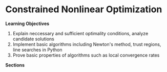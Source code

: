 # Constrained Nonlinear Optimization

**Learning Objectives**
1. Explain neccessary and sufficient optimality conditions, analyze candidate solutions
2. Implement basic algorithms including Newton's method, trust regions, line searches in Python
3. Prove basic properties of algorithms such as local convergence rates

**Sections**

```{tableofcontents}
```